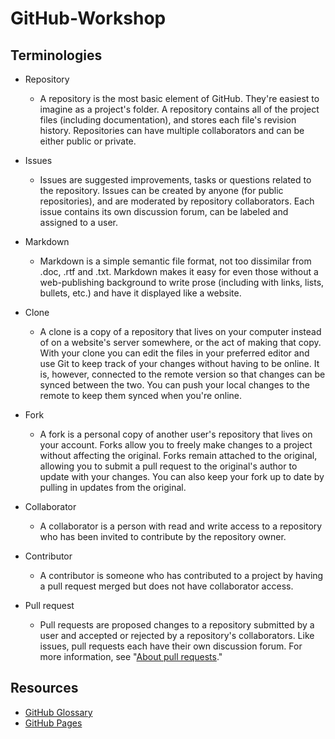 # GitHub-Workshop

## Terminologies

- Repository
  - A repository is the most basic element of GitHub. They're easiest to imagine as a project's folder. A repository contains all of the project files (including documentation), and stores each file's revision history. Repositories can have multiple collaborators and can be either public or private.
  
- Issues
  - Issues are suggested improvements, tasks or questions related to the repository. Issues can be created by anyone (for public repositories), and are moderated by repository collaborators. Each issue contains its own discussion forum, can be labeled and assigned to a user.
  
- Markdown
  - Markdown is a simple semantic file format, not too dissimilar from .doc, .rtf and .txt. Markdown makes it easy for even those without a web-publishing background to write prose (including with links, lists, bullets, etc.) and have it displayed like a website.
  
- Clone
  - A clone is a copy of a repository that lives on your computer instead of on a website's server somewhere, or the act of making that copy. With your clone you can edit the files in your preferred editor and use Git to keep track of your changes without having to be online. It is, however, connected to the remote version so that changes can be synced between the two. You can push your local changes to the remote to keep them synced when you're online.
  
- Fork
  - A fork is a personal copy of another user's repository that lives on your account. Forks allow you to freely make changes to a project without affecting the original. Forks remain attached to the original, allowing you to submit a pull request to the original's author to update with your changes. You can also keep your fork up to date by pulling in updates from the original.
  
- Collaborator
  - A collaborator is a person with read and write access to a repository who has been invited to contribute by the repository owner.
  
- Contributor
  - A contributor is someone who has contributed to a project by having a pull request merged but does not have collaborator access.
  
- Pull request
  - Pull requests are proposed changes to a repository submitted by a user and accepted or rejected by a repository's collaborators. Like issues, pull requests each have their own discussion forum. For more information, see "[About pull requests](https://help.github.com/articles/about-pull-requests/)."
    
## Resources

- [GitHub Glossary](https://help.github.com/articles/github-glossary/)
- [GitHub Pages](https://pages.github.com/)


